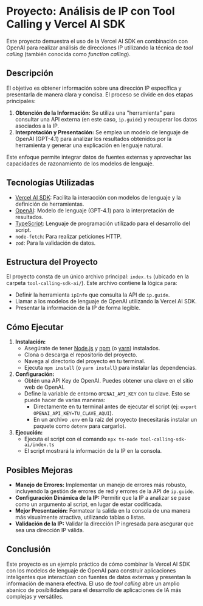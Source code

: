 # Proyecto: Análisis de IP con Tool Calling y Vercel AI SDK

Este proyecto demuestra el uso de la Vercel AI SDK en combinación con OpenAI para realizar análisis de direcciones IP utilizando la técnica de *tool calling* (también conocida como *function calling*).

## Descripción

El objetivo es obtener información sobre una dirección IP específica y presentarla de manera clara y concisa.  El proceso se divide en dos etapas principales:

1.  **Obtención de la Información:**  Se utiliza una "herramienta" para consultar una API externa (en este caso, `ip.guide`) y recuperar los datos asociados a la IP.
2.  **Interpretación y Presentación:**  Se emplea un modelo de lenguaje de OpenAI (GPT-4.1) para analizar los resultados obtenidos por la herramienta y generar una explicación en lenguaje natural.

Este enfoque permite integrar datos de fuentes externas y aprovechar las capacidades de razonamiento de los modelos de lenguaje.

## Tecnologías Utilizadas

*   [Vercel AI SDK](https://sdk.vercel.ai/):  Facilita la interacción con modelos de lenguaje y la definición de herramientas.
*   [OpenAI](https://openai.com/):  Modelo de lenguaje (GPT-4.1) para la interpretación de resultados.
*   [TypeScript](https://www.typescriptlang.org/):  Lenguaje de programación utilizado para el desarrollo del script.
*   `node-fetch`: Para realizar peticiones HTTP.
*   `zod`: Para la validación de datos.

## Estructura del Proyecto

El proyecto consta de un único archivo principal: `index.ts` (ubicado en la carpeta `tool-calling-sdk-ai/`).  Este archivo contiene la lógica para:

*   Definir la herramienta `ipInfo` que consulta la API de `ip.guide`.
*   Llamar a los modelos de lenguaje de OpenAI utilizando la Vercel AI SDK.
*   Presentar la información de la IP de forma legible.

## Cómo Ejecutar

1.  **Instalación:**
    *   Asegúrate de tener [Node.js](https://nodejs.org/) y [npm](https://www.npmjs.com/) (o [yarn](https://yarnpkg.com/)) instalados.
    *   Clona o descarga el repositorio del proyecto.
    *   Navega al directorio del proyecto en tu terminal.
    *   Ejecuta `npm install` (o `yarn install`) para instalar las dependencias.
2.  **Configuración:**
    *   Obtén una API Key de OpenAI.  Puedes obtener una clave en el sitio web de OpenAI.
    *   Define la variable de entorno `OPENAI_API_KEY` con tu clave.  Esto se puede hacer de varias maneras:
        *   Directamente en tu terminal antes de ejecutar el script (ej: `export OPENAI_API_KEY=TU_CLAVE_AQUI`).
        *   En un archivo `.env` en la raíz del proyecto (necesitarás instalar un paquete como `dotenv` para cargarlo).
3.  **Ejecución:**
    *   Ejecuta el script con el comando `npx ts-node tool-calling-sdk-ai/index.ts`
    *   El script mostrará la información de la IP en la consola.

## Posibles Mejoras

*   **Manejo de Errores:** Implementar un manejo de errores más robusto, incluyendo la gestión de errores de red y errores de la API de `ip.guide`.
*   **Configuración Dinámica de la IP:** Permitir que la IP a analizar se pase como un argumento al script, en lugar de estar codificada.
*   **Mejor Presentación:**  Formatear la salida en la consola de una manera más visualmente atractiva, utilizando tablas o listas.
*   **Validación de la IP:** Validar la dirección IP ingresada para asegurar que sea una dirección IP válida.

## Conclusión

Este proyecto es un ejemplo práctico de cómo combinar la Vercel AI SDK con los modelos de lenguaje de OpenAI para construir aplicaciones inteligentes que interactúan con fuentes de datos externas y presentan la información de manera efectiva. El uso de *tool calling* abre un amplio abanico de posibilidades para el desarrollo de aplicaciones de IA más complejas y versátiles.
